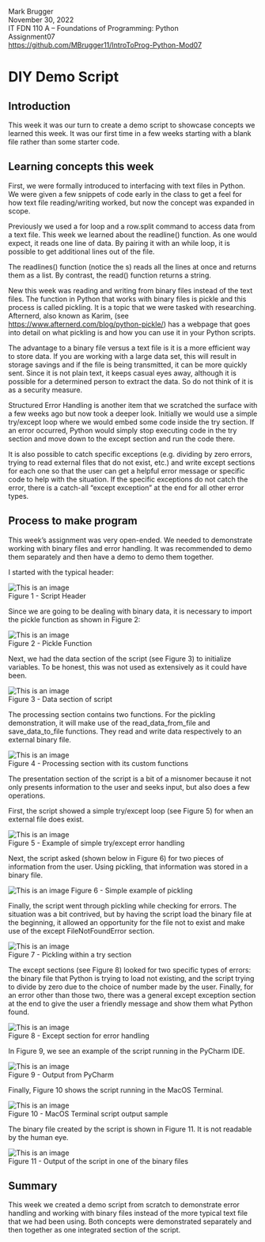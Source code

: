 Mark Brugger<br />
November 30, 2022<br />
IT FDN 110 A – Foundations of Programming: Python<br />
Assignment07<br />
https://github.com/MBrugger11/IntroToProg-Python-Mod07


# DIY Demo Script

## Introduction

This week it was our turn to create a demo script to showcase concepts we learned this week.  It was our first time in a few weeks starting with a blank file rather than some starter code.

## Learning concepts this week

First, we were formally introduced to interfacing with text files in Python.  We were given a few snippets of code early in the class to get a feel for how text file reading/writing worked, but now the concept was expanded in scope.

Previously we used a for loop and a row.split command to access data from a text file.  This week we learned about the readline() function.  As one would expect, it reads one line of data.  By pairing it with an while loop, it is possible to get additional lines out of the file.

The readlines() function (notice the s) reads all the lines at once and returns them as a list.  By contrast, the read() function returns a string.

New this week was reading and writing from binary files instead of the text files.  The function in Python that works with binary files is pickle and this process is called pickling.  It is a topic that we were tasked with researching.  Afternerd, also known as Karim, (see https://www.afternerd.com/blog/python-pickle/) has a webpage that goes into detail on what pickling is and how you can use it in your Python scripts.

The advantage to a binary file versus a text file is it is a more efficient way to store data.  If you are working with a large data set, this will result in storage savings and if the file is being transmitted, it can be more quickly sent.  Since it is not plain text, it keeps casual eyes away, although it is possible for a determined person to extract the data.  So do not think of it is as a security measure.

Structured Error Handling is another item that we scratched the surface with a few weeks ago but now took a deeper look.  Initially we would use a simple try/except loop where we would embed some code inside the try section.  If an error occurred, Python would simply stop executing code in the try section and move down to the except section and run the code there.

It is also possible to catch specific exceptions (e.g. dividing by zero errors, trying to read external files that do not exist, etc.) and write except sections for each one so that the user can get a helpful error message or specific code to help with the situation.  If the specific exceptions do not catch the error, there is a catch-all “except exception” at the end for all other error types.

## Process to make program

This week’s assignment was very open-ended.  We needed to demonstrate working with binary files and error handling.  It was recommended to demo them separately and then have a demo to demo them together.

I started with the typical header:

![This is an image](./images/Picture1.png)<br />
Figure 1 - Script Header

Since we are going to be dealing with binary data, it is necessary to import the pickle function as shown in Figure 2:

![This is an image](./images/Picture2.png)<br />
Figure 2 - Pickle Function

Next, we had the data section of the script (see Figure 3) to initialize variables.  To be honest, this was not used as extensively as it could have been.

![This is an image](./images/Picture3.png)<br />
Figure 3 - Data section of script

The processing section contains two functions.  For the pickling demonstration, it will make use of the read_data_from_file and save_data_to_file functions.  They read and write data respectively to an external binary file.

![This is an image](./images/Picture4.png)<br />
Figure 4 - Processing section with its custom functions

The presentation section of the script is a bit of a misnomer because it not only presents information to the user and seeks input, but also does a few operations.

First, the script showed a simple try/except loop (see Figure 5) for when an external file does exist.

![This is an image](./images/Picture5.png)<br />
Figure 5 - Example of simple try/except error handling

Next, the script asked (shown below in Figure 6) for two pieces of information from the user.  Using pickling, that information was stored in a binary file.

![This is an image](./images/Picture6.png)
Figure 6 - Simple example of pickling

Finally, the script went through pickling while checking for errors.  The situation was a bit contrived, but by having the script load the binary file at the beginning, it allowed an opportunity for the file not to exist and make use of the except FileNotFoundError section.

![This is an image](./images/Picture7.png)<br />
Figure 7 - Pickling within a try section

The except sections (see Figure 8) looked for two specific types of errors:  the binary file that Python is trying to load not existing, and the script trying to divide by zero due to the choice of number made by the user.  Finally, for an error other than those two, there was a general except exception section at the end to give the user a friendly message and show them what Python found.

![This is an image](./images/Picture8.png)<br />
Figure 8 - Except section for error handling

In Figure 9, we see an example of the script running in the PyCharm IDE.

![This is an image](./images/Picture9.png)<br />
Figure 9 - Output from PyCharm

Finally, Figure 10 shows the script running in the MacOS Terminal.

![This is an image](./images/Picture10.png)<br />
Figure 10 - MacOS Terminal script output sample

The binary file created by the script is shown in Figure 11.  It is not readable by the human eye.

![This is an image](./images/Picture11.png)<br />
Figure 11 - Output of the script in one of the binary files

## Summary

This week we created a demo script from scratch to demonstrate error handling and working with binary files instead of the more typical text file that we had been using.  Both concepts were demonstrated separately and then together as one integrated section of the script.
